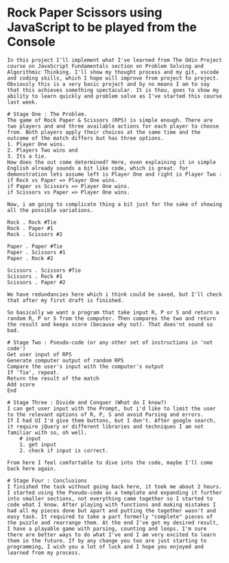 # Rock Paper Scissors using JavaScript to be played from the Console
    
    In this project I'll implement what I've learned from The Odin Project course on JavaScript Fundamentals section on Problem Solving and Algorithmic Thinking. I'll show my thought process and my git, vscode and coding skills, which I hope will improve from project to project.
    Obviously this is a very basic project and by no means I am to say that this achieves something spectacular. It is thou, goes to show my ability to learn quickly and problem solve as I've started this course last week.

    # Stage One : The Problem.
    The game of Rock Paper & Scissors (RPS) is simple enough. There are two players and and three available actions for each player to choose from. Both players apply their choices at the same time and the outcome of the match differs but has three options. 
    1. Player One wins. 
    2. Players Two wins and 
    3. Its a tie.
    How does the out come determined? Here, even explaining it in simple English already sounds a bit like code, which is great. for demonstration lets assume left is Player One and right is Player Two :
    if Rock vs Paper => Player One wins.
    if Paper vs Scissors => Player One wins.
    if Scissors vs Paper => Player One wins.

    Now, i am going to complicate thing a bit just for the sake of showing all the possible variations.

    Rock . Rock #Tie
    Rock . Paper #1
    Rock . Scissors #2

    Paper . Paper #Tie
    Paper . Scissors #1
    Paper . Rock #2

    Scissors . Scissors #Tie
    Scissors . Rock #1
    Scissors . Paper #2

    We have redundancies here which i think could be saved, but I'll check that after my first draft is finished.

    So basically we want a program that take input R, P or S and return a random R, P or S from the computer. Then compares the two and return the result and keeps score (because why not). That does'nt sound so bad.

    # Stage Two : Pseudo-code (or any other set of instructions in 'not code')
    Get user input of RPS
    Generate computer output of random RPS
    Compare the user's input with the computer's output
    If 'Tie', repeat.
    Return the result of the match
    Add score
    End

    # Stage Three : Divide and Conquer (What do I know?)
    I can get user input with the Prompt, but i'd like to limit the user to the relevant options of R, P, S and avoid Parsing and errors.
    If I had UI I'd give them buttons, but I don't. After google search, it require jQuery or different libraries and techniques I am not familiar with so, oh well.
        # input
        1. get input
        2. check if input is correct.

    From here I feel comfortable to dive into the code, maybe I'll come back here again.

    # Stage Four : Conclusions
    I finished the task without going back here, it took me about 2 hours.
    I started using the Pseudo-code as a template and expanding it further into smaller sections, not everything came together so I started to code what I know. After playing with functions and making mistakes I had all my pieces done but apart and putting the together wasn't and easy task. It required to take a part formerly "complete" pieces of the puzzle and rearrange them. At the end I've got my desired result, I have a playable game with parsing, counting and loops. I'm sure there are better ways to do what I've and I am very excited to learn them in the future. If by any change you too are just starting to programming, I wish you a lot of luck and I hope you enjoyed and learned from my process.


    